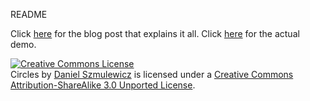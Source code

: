 README

Click [here](http://danielsz.posterous.com/modernism-and-the-web "Modernism and the Web") for the blog post that explains it all.
Click [here](http://danielsz.github.com/Circles/, "Circles demo") for the actual demo.



<a rel="license" href="http://creativecommons.org/licenses/by-sa/3.0/"><img alt="Creative Commons License" style="border-width:0" src="http://i.creativecommons.org/l/by-sa/3.0/88x31.png" /></a><br /><span xmlns:dct="http://purl.org/dc/terms/" href="http://purl.org/dc/dcmitype/InteractiveResource" property="dct:title" rel="dct:type">Circles</span> by <a xmlns:cc="http://creativecommons.org/ns#" href="http://danielsz.github.com/Circles/" property="cc:attributionName" rel="cc:attributionURL">Daniel Szmulewicz</a> is licensed under a <a rel="license" href="http://creativecommons.org/licenses/by-sa/3.0/">Creative Commons Attribution-ShareAlike 3.0 Unported License</a>.